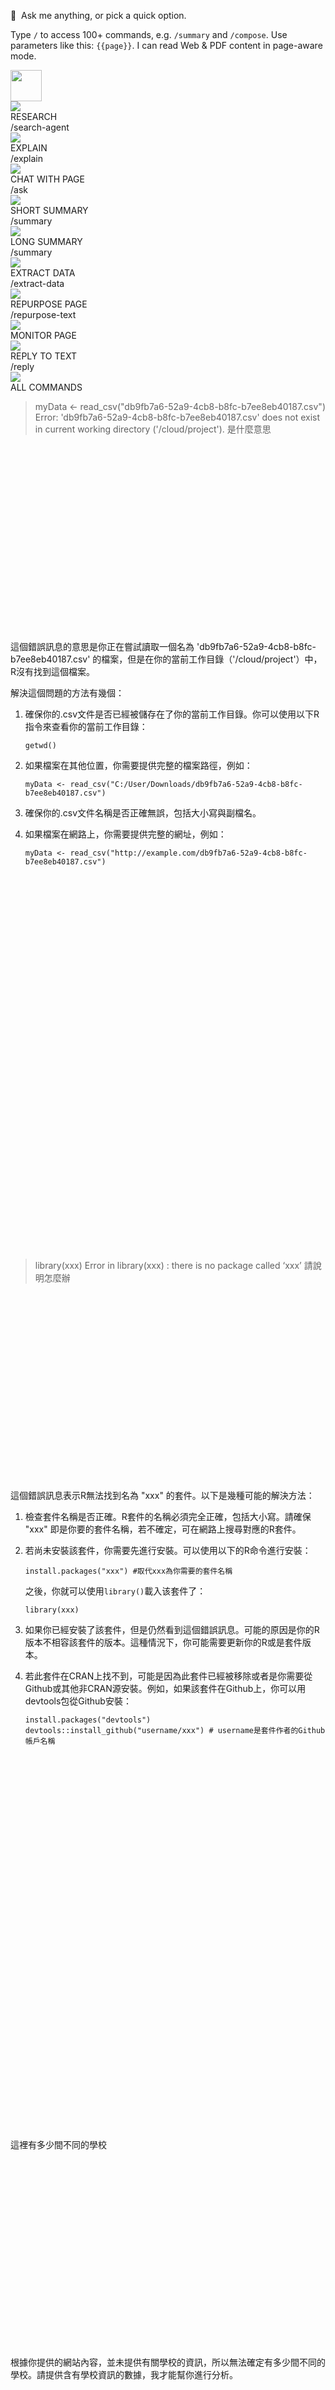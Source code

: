 <div class="DialogScreen__content DialogScreen__content_chat"><div class="DialogChat Scroll"><column class="DialogChat__scroll Scroll__content Scroll__content_bordered Scroll__content_showTopBorder"><div class="DialogChat__list"><div class="DialogMessage DialogMessage_answer"><div class="DialogAnswer DialogAnswer_hasAvatar"><div class="DialogAnswer__body"><div class="DialogAnswer__content DialogAnswer__content_size_normal"><column class="DialogIntro__custom markdown-body"><p>🌙&nbsp;&nbsp;Ask me anything, or pick a quick option.</p><p>Type <code>/</code> to access 100+ commands, e.g. <code>/summary</code> and <code>/compose</code>. Use parameters like this: <code>{{page}}</code>. I can read Web &amp; PDF content in page-aware mode.</p></column><column class="DialogAnswer__avatar" x-center="true" y-center="true"><row class="Image"><img class="Image__image Image__image_loaded" src="/img/misc/avatar.png" style="width: 50px; height: 50px;"></row></column></div><div class="DialogAnswer__tail"></div></div></div><row class="DialogSuggestions" style="max-height: 0px;"><row class="DialogSuggestion"><row class="DialogSuggestion__icon" y-center="true"><row class="Image"><img class="Image__image Image__image_loaded" src="chrome-extension://eanggfilgoajaocelnaflolkadkeghjp/img/commands/general-search-refraction.svg"></row></row><column class="DialogSuggestion__texts" y-center="true"><div class="DialogSuggestion__label">RESEARCH</div><div class="DialogSuggestion__command">/search-agent</div></column></row><row class="DialogSuggestion"><row class="DialogSuggestion__icon" y-center="true"><row class="Image"><img class="Image__image Image__image_loaded" src="chrome-extension://eanggfilgoajaocelnaflolkadkeghjp/img/commands/education-atom-02.svg"></row></row><column class="DialogSuggestion__texts" y-center="true"><div class="DialogSuggestion__label">EXPLAIN</div><div class="DialogSuggestion__command">/explain</div></column></row><row class="DialogSuggestion"><row class="DialogSuggestion__icon" y-center="true"><row class="Image"><img class="Image__image Image__image_loaded" src="chrome-extension://eanggfilgoajaocelnaflolkadkeghjp/img/commands/communication-annotation-dots.svg"></row></row><column class="DialogSuggestion__texts" y-center="true"><div class="DialogSuggestion__label">CHAT WITH PAGE</div><div class="DialogSuggestion__command">/ask</div></column></row><row class="DialogSuggestion"><row class="DialogSuggestion__icon" y-center="true"><row class="Image"><img class="Image__image Image__image_loaded" src="chrome-extension://eanggfilgoajaocelnaflolkadkeghjp/img/commands/files-file-search-04.svg"></row></row><column class="DialogSuggestion__texts" y-center="true"><div class="DialogSuggestion__label">SHORT SUMMARY</div><div class="DialogSuggestion__command">/summary</div></column></row><row class="DialogSuggestion"><row class="DialogSuggestion__icon" y-center="true"><row class="Image"><img class="Image__image Image__image_loaded" src="chrome-extension://eanggfilgoajaocelnaflolkadkeghjp/img/commands/files-file-search-02.svg"></row></row><column class="DialogSuggestion__texts" y-center="true"><div class="DialogSuggestion__label">LONG SUMMARY</div><div class="DialogSuggestion__command">/summary</div></column></row><row class="DialogSuggestion"><row class="DialogSuggestion__icon" y-center="true"><row class="Image"><img class="Image__image Image__image_loaded" src="chrome-extension://eanggfilgoajaocelnaflolkadkeghjp/img/commands/editor-dotpoints-02.svg"></row></row><column class="DialogSuggestion__texts" y-center="true"><div class="DialogSuggestion__label">EXTRACT DATA</div><div class="DialogSuggestion__command">/extract-data</div></column></row><row class="DialogSuggestion"><row class="DialogSuggestion__icon" y-center="true"><row class="Image"><img class="Image__image Image__image_loaded" src="chrome-extension://eanggfilgoajaocelnaflolkadkeghjp/img/commands/editor-roller-brush.svg"></row></row><column class="DialogSuggestion__texts" y-center="true"><div class="DialogSuggestion__label">REPURPOSE PAGE</div><div class="DialogSuggestion__command">/repurpose-text</div></column></row><row class="DialogSuggestion"><row class="DialogSuggestion__icon" y-center="true"><row class="Image"><img class="Image__image Image__image_loaded" src="chrome-extension://eanggfilgoajaocelnaflolkadkeghjp/img/commands/time-clock-refresh.svg"></row></row><column class="DialogSuggestion__texts" y-center="true"><div class="DialogSuggestion__label">MONITOR PAGE</div></column></row><row class="DialogSuggestion"><row class="DialogSuggestion__icon" y-center="true"><row class="Image"><img class="Image__image Image__image_loaded" src="chrome-extension://eanggfilgoajaocelnaflolkadkeghjp/img/commands/arrows-flip-backward.svg"></row></row><column class="DialogSuggestion__texts" y-center="true"><div class="DialogSuggestion__label">REPLY TO TEXT</div><div class="DialogSuggestion__command">/reply</div></column></row><row class="DialogSuggestion"><row class="DialogSuggestion__icon" y-center="true"><row class="Image"><img class="Image__image Image__image_loaded" src="chrome-extension://eanggfilgoajaocelnaflolkadkeghjp/img/commands/general-dots-horizontal.svg"></row></row><column class="DialogSuggestion__texts" y-center="true"><div class="DialogSuggestion__label">ALL COMMANDS</div></column></row></row></div><div class="DialogMessage DialogMessage_question"><row class="DialogQuestion" x-end="true"><row class="DialogQuestion__body"><div class="DialogQuestion__content DialogQuestion__content_size_normal"><div class="Markdown markdown-body"><blockquote>
<p>myData &lt;- read_csv("db9fb7a6-52a9-4cb8-b8fc-b7ee8eb40187.csv")
Error: 'db9fb7a6-52a9-4cb8-b8fc-b7ee8eb40187.csv' does not exist in current working directory ('/cloud/project'). 是什麼意思</p>
</blockquote></div><row class="DialogReactions DialogReactions_question" y-center="true"><row class="DialogReactions__action DialogReactions__action_save Icon Icon_save Icon_clickable" style="width: 11px; height: 14px;"><svg class="Icon__svg"><use href="#Icon-save"></use></svg><div class="Icon__hitbox Icon__hitbox_size_normal"></div></row><row class="DialogReactions__action DialogReactions__action_copy Icon Icon_copy Icon_clickable" style="width: 16px; height: 18px;"><svg class="Icon__svg"><use href="#Icon-copy"></use></svg><div class="Icon__hitbox Icon__hitbox_size_normal"></div></row></row></div><div class="DialogQuestion__tail"></div></row></row></div><div class="DialogMessage DialogMessage_answer"><div class="DialogAnswer DialogAnswer_hasReactions"><div class="DialogAnswer__body"><div class="DialogAnswer__content DialogAnswer__content_size_wide"><div><div><div class="Markdown markdown-body"><p>這個錯誤訊息的意思是你正在嘗試讀取一個名為 'db9fb7a6-52a9-4cb8-b8fc-b7ee8eb40187.csv' 的檔案，但是在你的當前工作目錄（'/cloud/project'）中，R沒有找到這個檔案。</p>
<p>解決這個問題的方法有幾個：</p>
<ol>
<li>
<p>確保你的.csv文件是否已經被儲存在了你的當前工作目錄。你可以使用以下R指令來查看你的當前工作目錄：</p>
<pre><code class="language-R hljs" data-highlighted="yes">getwd<span class="hljs-punctuation">(</span><span class="hljs-punctuation">)</span>
</code></pre>
</li>
<li>
<p>如果檔案在其他位置，你需要提供完整的檔案路徑，例如：</p>
<pre><code class="language-R hljs" data-highlighted="yes">myData <span class="hljs-operator">&lt;-</span> read_csv<span class="hljs-punctuation">(</span><span class="hljs-string">"C:/User/Downloads/db9fb7a6-52a9-4cb8-b8fc-b7ee8eb40187.csv"</span><span class="hljs-punctuation">)</span>
</code></pre>
</li>
<li>
<p>確保你的.csv文件名稱是否正確無誤，包括大小寫與副檔名。</p>
</li>
<li>
<p>如果檔案在網路上，你需要提供完整的網址，例如：</p>
<pre><code class="language-R hljs" data-highlighted="yes">myData <span class="hljs-operator">&lt;-</span> read_csv<span class="hljs-punctuation">(</span><span class="hljs-string">"http://example.com/db9fb7a6-52a9-4cb8-b8fc-b7ee8eb40187.csv"</span><span class="hljs-punctuation">)</span>
</code></pre>
</li>
</ol></div></div></div><row class="DialogReactions DialogReactions_answer" y-center="true"><row class="DialogReactions__action DialogReactions__action_like Icon Icon_like Icon_clickable" style="width: 16px; height: 18px;"><svg class="Icon__svg"><use href="#Icon-like"></use></svg><div class="Icon__hitbox Icon__hitbox_size_normal"></div></row><row class="DialogReactions__action DialogReactions__action_dislike Icon Icon_dislike Icon_clickable" style="width: 16px; height: 18px;"><svg class="Icon__svg"><use href="#Icon-dislike"></use></svg><div class="Icon__hitbox Icon__hitbox_size_normal"></div></row><row class="DialogReactions__action DialogReactions__action_paste Icon Icon_paste Icon_clickable" style="width: 13.244px; height: 15px;"><svg class="Icon__svg"><use href="#Icon-paste"></use></svg><div class="Icon__hitbox Icon__hitbox_size_normal"></div></row><row class="DialogReactions__action DialogReactions__action_copy Icon Icon_copy Icon_clickable" style="width: 16px; height: 18px;"><svg class="Icon__svg"><use href="#Icon-copy"></use></svg><div class="Icon__hitbox Icon__hitbox_size_normal"></div></row></row></div><div class="DialogAnswer__tail"></div></div></div></div><div class="DialogMessage DialogMessage_question"><row class="DialogQuestion" x-end="true"><row class="DialogQuestion__body"><div class="DialogQuestion__content DialogQuestion__content_size_normal"><div class="Markdown markdown-body"><blockquote>
<p>library(xxx)
Error in library(xxx) : there is no package called ‘xxx’ 請說明怎麼辦</p>
</blockquote></div><row class="DialogReactions DialogReactions_question" y-center="true"><row class="DialogReactions__action DialogReactions__action_save Icon Icon_save Icon_clickable" style="width: 11px; height: 14px;"><svg class="Icon__svg"><use href="#Icon-save"></use></svg><div class="Icon__hitbox Icon__hitbox_size_normal"></div></row><row class="DialogReactions__action DialogReactions__action_copy Icon Icon_copy Icon_clickable" style="width: 16px; height: 18px;"><svg class="Icon__svg"><use href="#Icon-copy"></use></svg><div class="Icon__hitbox Icon__hitbox_size_normal"></div></row></row></div><div class="DialogQuestion__tail"></div></row></row></div><div class="DialogMessage DialogMessage_answer"><div class="DialogAnswer DialogAnswer_hasReactions"><div class="DialogAnswer__body"><div class="DialogAnswer__content DialogAnswer__content_size_wide"><div><div><div class="Markdown markdown-body"><p>這個錯誤訊息表示R無法找到名為 "xxx" 的套件。以下是幾種可能的解決方法：</p>
<ol>
<li>
<p>檢查套件名稱是否正確。R套件的名稱必須完全正確，包括大小寫。請確保 "xxx" 即是你要的套件名稱，若不確定，可在網路上搜尋對應的R套件。</p>
</li>
<li>
<p>若尚未安裝該套件，你需要先進行安裝。可以使用以下的R命令進行安裝：</p>
<pre><code class="language-R hljs" data-highlighted="yes">install.packages<span class="hljs-punctuation">(</span><span class="hljs-string">"xxx"</span><span class="hljs-punctuation">)</span> <span class="hljs-comment">#取代xxx為你需要的套件名稱</span>
</code></pre>
<p>之後，你就可以使用<code>library()</code>載入该套件了：</p>
<pre><code class="language-R hljs" data-highlighted="yes">library<span class="hljs-punctuation">(</span>xxx<span class="hljs-punctuation">)</span> 
</code></pre>
</li>
<li>
<p>如果你已經安裝了該套件，但是仍然看到這個錯誤訊息。可能的原因是你的R版本不相容該套件的版本。這種情況下，你可能需要更新你的R或是套件版本。</p>
</li>
<li>
<p>若此套件在CRAN上找不到，可能是因為此套件已經被移除或者是你需要從Github或其他非CRAN源安裝。例如，如果該套件在Github上，你可以用devtools包從Github安裝：</p>
<pre><code class="language-R hljs" data-highlighted="yes">install.packages<span class="hljs-punctuation">(</span><span class="hljs-string">"devtools"</span><span class="hljs-punctuation">)</span>
devtools<span class="hljs-operator">::</span>install_github<span class="hljs-punctuation">(</span><span class="hljs-string">"username/xxx"</span><span class="hljs-punctuation">)</span> <span class="hljs-comment"># username是套件作者的Github帳戶名稱</span>
</code></pre>
</li>
</ol></div></div></div><row class="DialogReactions DialogReactions_answer" y-center="true"><row class="DialogReactions__action DialogReactions__action_like Icon Icon_like Icon_clickable" style="width: 16px; height: 18px;"><svg class="Icon__svg"><use href="#Icon-like"></use></svg><div class="Icon__hitbox Icon__hitbox_size_normal"></div></row><row class="DialogReactions__action DialogReactions__action_dislike Icon Icon_dislike Icon_clickable" style="width: 16px; height: 18px;"><svg class="Icon__svg"><use href="#Icon-dislike"></use></svg><div class="Icon__hitbox Icon__hitbox_size_normal"></div></row><row class="DialogReactions__action DialogReactions__action_paste Icon Icon_paste Icon_clickable" style="width: 13.244px; height: 15px;"><svg class="Icon__svg"><use href="#Icon-paste"></use></svg><div class="Icon__hitbox Icon__hitbox_size_normal"></div></row><row class="DialogReactions__action DialogReactions__action_copy Icon Icon_copy Icon_clickable" style="width: 16px; height: 18px;"><svg class="Icon__svg"><use href="#Icon-copy"></use></svg><div class="Icon__hitbox Icon__hitbox_size_normal"></div></row></row></div><div class="DialogAnswer__tail"></div></div></div></div><div class="DialogMessage DialogMessage_question"><row class="DialogQuestion" x-end="true"><row class="DialogQuestion__body"><div class="DialogQuestion__content DialogQuestion__content_size_normal"><div class="Markdown markdown-body"><p>這裡有多少間不同的學校</p></div><row class="DialogReactions DialogReactions_question" y-center="true"><row class="DialogReactions__action DialogReactions__action_save Icon Icon_save Icon_clickable" style="width: 11px; height: 14px;"><svg class="Icon__svg"><use href="#Icon-save"></use></svg><div class="Icon__hitbox Icon__hitbox_size_normal"></div></row><row class="DialogReactions__action DialogReactions__action_copy Icon Icon_copy Icon_clickable" style="width: 16px; height: 18px;"><svg class="Icon__svg"><use href="#Icon-copy"></use></svg><div class="Icon__hitbox Icon__hitbox_size_normal"></div></row></row></div><div class="DialogQuestion__tail"></div></row></row></div><div class="DialogMessage DialogMessage_answer"><div class="DialogAnswer DialogAnswer_hasReactions"><div class="DialogAnswer__body"><div class="DialogAnswer__content DialogAnswer__content_size_normal"><div><div><div class="Markdown markdown-body"><p>根據你提供的網站內容，並未提供有關學校的資訊，所以無法確定有多少間不同的學校。請提供含有學校資訊的數據，我才能幫你進行分析。</p></div></div></div><row class="DialogReactions DialogReactions_answer" y-center="true"><row class="DialogReactions__action DialogReactions__action_like Icon Icon_like Icon_clickable" style="width: 16px; height: 18px;"><svg class="Icon__svg"><use href="#Icon-like"></use></svg><div class="Icon__hitbox Icon__hitbox_size_normal"></div></row><row class="DialogReactions__action DialogReactions__action_dislike Icon Icon_dislike Icon_clickable" style="width: 16px; height: 18px;"><svg class="Icon__svg"><use href="#Icon-dislike"></use></svg><div class="Icon__hitbox Icon__hitbox_size_normal"></div></row><row class="DialogReactions__action DialogReactions__action_paste Icon Icon_paste Icon_clickable" style="width: 13.244px; height: 15px;"><svg class="Icon__svg"><use href="#Icon-paste"></use></svg><div class="Icon__hitbox Icon__hitbox_size_normal"></div></row><row class="DialogReactions__action DialogReactions__action_copy Icon Icon_copy Icon_clickable" style="width: 16px; height: 18px;"><svg class="Icon__svg"><use href="#Icon-copy"></use></svg><div class="Icon__hitbox Icon__hitbox_size_normal"></div></row></row></div><div class="DialogAnswer__tail"></div></div></div></div><div class="DialogMessage DialogMessage_question"><row class="DialogQuestion" x-end="true"><row class="DialogQuestion__body"><div class="DialogQuestion__content DialogQuestion__content_size_normal"><div class="Markdown markdown-body"><p>我有一個data frame, 裡頭有一個欄位名稱叫"學校名稱"，我要怎麼知道有多少不同學校</p></div><row class="DialogReactions DialogReactions_question" y-center="true"><row class="DialogReactions__action DialogReactions__action_save Icon Icon_save Icon_clickable" style="width: 11px; height: 14px;"><svg class="Icon__svg"><use href="#Icon-save"></use></svg><div class="Icon__hitbox Icon__hitbox_size_normal"></div></row><row class="DialogReactions__action DialogReactions__action_copy Icon Icon_copy Icon_clickable" style="width: 16px; height: 18px;"><svg class="Icon__svg"><use href="#Icon-copy"></use></svg><div class="Icon__hitbox Icon__hitbox_size_normal"></div></row></row></div><div class="DialogQuestion__tail"></div></row></row></div><div class="DialogMessage DialogMessage_answer"><div class="DialogAnswer DialogAnswer_hasReactions"><div class="DialogAnswer__body"><div class="DialogAnswer__content DialogAnswer__content_size_wide"><div><div><div class="Markdown markdown-body"><p>假設你的data frame叫做df，你可以使用函數 <code>unique()</code> 或 <code>n_distinct()</code> 來統計 "學校名稱" 欄位中有多少個獨特的值，也就是有多少間不同的學校。以下是相關的R程式碼：</p>
<p>使用 <code>unique()</code> 函數：</p>
<pre><code class="language-r hljs" data-highlighted="yes">unique_schools <span class="hljs-operator">&lt;-</span> unique<span class="hljs-punctuation">(</span>df<span class="hljs-operator">$</span>學校名稱<span class="hljs-punctuation">)</span>
num_schools <span class="hljs-operator">&lt;-</span> <span class="hljs-built_in">length</span><span class="hljs-punctuation">(</span>unique_schools<span class="hljs-punctuation">)</span>
</code></pre>
<p>或者使用 <code>n_distinct()</code> 函數：</p>
<pre><code class="language-r hljs" data-highlighted="yes">library<span class="hljs-punctuation">(</span>dplyr<span class="hljs-punctuation">)</span>
num_schools <span class="hljs-operator">&lt;-</span> df <span class="hljs-operator">%&gt;%</span> summarise<span class="hljs-punctuation">(</span>n_distinct<span class="hljs-punctuation">(</span>學校名稱<span class="hljs-punctuation">)</span><span class="hljs-punctuation">)</span>
</code></pre>
<p>以上兩種方法都會給出欄位 "學校名稱"中不同學校的數量。</p></div></div></div><row class="DialogReactions DialogReactions_answer" y-center="true"><row class="DialogReactions__action DialogReactions__action_like Icon Icon_like Icon_clickable" style="width: 16px; height: 18px;"><svg class="Icon__svg"><use href="#Icon-like"></use></svg><div class="Icon__hitbox Icon__hitbox_size_normal"></div></row><row class="DialogReactions__action DialogReactions__action_dislike Icon Icon_dislike Icon_clickable" style="width: 16px; height: 18px;"><svg class="Icon__svg"><use href="#Icon-dislike"></use></svg><div class="Icon__hitbox Icon__hitbox_size_normal"></div></row><row class="DialogReactions__action DialogReactions__action_paste Icon Icon_paste Icon_clickable" style="width: 13.244px; height: 15px;"><svg class="Icon__svg"><use href="#Icon-paste"></use></svg><div class="Icon__hitbox Icon__hitbox_size_normal"></div></row><row class="DialogReactions__action DialogReactions__action_copy Icon Icon_copy Icon_clickable" style="width: 16px; height: 18px;"><svg class="Icon__svg"><use href="#Icon-copy"></use></svg><div class="Icon__hitbox Icon__hitbox_size_normal"></div></row></row></div><div class="DialogAnswer__tail"></div></div></div></div><div class="DialogMessage DialogMessage_question"><row class="DialogQuestion" x-end="true"><row class="DialogQuestion__body"><div class="DialogQuestion__content DialogQuestion__content_size_normal"><div class="Markdown markdown-body"><p>我有一個data frame叫school, 裡頭有一個欄位名稱叫"學校名稱"，我要怎麼知道有多少不同學校</p></div><row class="DialogReactions DialogReactions_question" y-center="true"><row class="DialogReactions__action DialogReactions__action_save Icon Icon_save Icon_clickable" style="width: 11px; height: 14px;"><svg class="Icon__svg"><use href="#Icon-save"></use></svg><div class="Icon__hitbox Icon__hitbox_size_normal"></div></row><row class="DialogReactions__action DialogReactions__action_copy Icon Icon_copy Icon_clickable" style="width: 16px; height: 18px;"><svg class="Icon__svg"><use href="#Icon-copy"></use></svg><div class="Icon__hitbox Icon__hitbox_size_normal"></div></row></row></div><div class="DialogQuestion__tail"></div></row></row></div><div class="DialogMessage DialogMessage_answer"><div class="DialogAnswer DialogAnswer_hasReactions"><div class="DialogAnswer__body"><div class="DialogAnswer__content DialogAnswer__content_size_wide"><div><div><div class="Markdown markdown-body"><p>假設你的data frame叫做school，你可以透過R語言中的<code>unique()</code>或者<code>n_distinct()</code>來找出"學校名稱"這個欄位中有多少個不同的值，也就是有多少間不同的學校。以下是相關的R程式碼：</p>
<p>用 <code>unique()</code> 函數：</p>
<pre><code class="language-R hljs" data-highlighted="yes">unique_schools <span class="hljs-operator">&lt;-</span> unique<span class="hljs-punctuation">(</span>school<span class="hljs-operator">$</span>學校名稱<span class="hljs-punctuation">)</span>
num_schools <span class="hljs-operator">&lt;-</span> <span class="hljs-built_in">length</span><span class="hljs-punctuation">(</span>unique_schools<span class="hljs-punctuation">)</span>
</code></pre>
<p>或者用 <code>n_distinct()</code> 函數：</p>
<pre><code class="language-R hljs" data-highlighted="yes">library<span class="hljs-punctuation">(</span>dplyr<span class="hljs-punctuation">)</span>
num_schools <span class="hljs-operator">&lt;-</span> school <span class="hljs-operator">%&gt;%</span> summarise<span class="hljs-punctuation">(</span>n <span class="hljs-operator">=</span> n_distinct<span class="hljs-punctuation">(</span>學校名稱<span class="hljs-punctuation">)</span><span class="hljs-punctuation">)</span> <span class="hljs-operator">%&gt;%</span> pull<span class="hljs-punctuation">(</span>n<span class="hljs-punctuation">)</span>
</code></pre>
<p>這兩種方法都會回傳在"學校名稱"這個欄位中不同學校的數量。</p></div></div></div><row class="DialogReactions DialogReactions_answer" y-center="true"><row class="DialogReactions__action DialogReactions__action_like Icon Icon_like Icon_clickable" style="width: 16px; height: 18px;"><svg class="Icon__svg"><use href="#Icon-like"></use></svg><div class="Icon__hitbox Icon__hitbox_size_normal"></div></row><row class="DialogReactions__action DialogReactions__action_dislike Icon Icon_dislike Icon_clickable" style="width: 16px; height: 18px;"><svg class="Icon__svg"><use href="#Icon-dislike"></use></svg><div class="Icon__hitbox Icon__hitbox_size_normal"></div></row><row class="DialogReactions__action DialogReactions__action_paste Icon Icon_paste Icon_clickable" style="width: 13.244px; height: 15px;"><svg class="Icon__svg"><use href="#Icon-paste"></use></svg><div class="Icon__hitbox Icon__hitbox_size_normal"></div></row><row class="DialogReactions__action DialogReactions__action_copy Icon Icon_copy Icon_clickable" style="width: 16px; height: 18px;"><svg class="Icon__svg"><use href="#Icon-copy"></use></svg><div class="Icon__hitbox Icon__hitbox_size_normal"></div></row></row></div><div class="DialogAnswer__tail"></div></div></div></div><div class="DialogMessage DialogMessage_question"><row class="DialogQuestion" x-end="true"><row class="DialogQuestion__body"><div class="DialogQuestion__content DialogQuestion__content_size_normal"><div class="Markdown markdown-body"><p>我有一個data frame叫school, 裡頭有一個欄位名稱叫"學校名稱"，我要怎麼知道有多少不同學校</p></div><row class="DialogReactions DialogReactions_question" y-center="true"><row class="DialogReactions__action DialogReactions__action_save Icon Icon_save Icon_clickable" style="width: 11px; height: 14px;"><svg class="Icon__svg"><use href="#Icon-save"></use></svg><div class="Icon__hitbox Icon__hitbox_size_normal"></div></row><row class="DialogReactions__action DialogReactions__action_copy Icon Icon_copy Icon_clickable" style="width: 16px; height: 18px;"><svg class="Icon__svg"><use href="#Icon-copy"></use></svg><div class="Icon__hitbox Icon__hitbox_size_normal"></div></row></row></div><div class="DialogQuestion__tail"></div></row></row></div><div class="DialogMessage DialogMessage_answer"><div class="DialogAnswer DialogAnswer_hasReactions"><div class="DialogAnswer__body"><div class="DialogAnswer__content DialogAnswer__content_size_wide"><div><div><div class="Markdown markdown-body"><p>要知道在名為"學校名稱"的欄位中有多少不同的學校，你可以使用以下的程式碼：</p>
<pre><code class="language-R hljs" data-highlighted="yes"><span class="hljs-comment"># 假設你的資料框 (data frame) 名為 school</span>
<span class="hljs-comment"># 使用 unique() 函數來找出不同的學校名稱，並使用 length() 函數計算不同學校的數量</span>
不同學校數量 <span class="hljs-operator">&lt;-</span> <span class="hljs-built_in">length</span><span class="hljs-punctuation">(</span>unique<span class="hljs-punctuation">(</span>school<span class="hljs-operator">$</span>學校名稱<span class="hljs-punctuation">)</span><span class="hljs-punctuation">)</span>

<span class="hljs-comment"># 印出結果</span>
print<span class="hljs-punctuation">(</span>不同學校數量<span class="hljs-punctuation">)</span>
</code></pre>
<p>這段程式碼會計算在 "學校名稱" 欄位中有多少不同的學校，然後將結果印出來。你可以將這段程式碼放入你的 RStudio 專案中來執行。</p></div></div></div><row class="DialogReactions DialogReactions_answer" y-center="true"><row class="DialogReactions__action DialogReactions__action_like Icon Icon_like Icon_clickable" style="width: 16px; height: 18px;"><svg class="Icon__svg"><use href="#Icon-like"></use></svg><div class="Icon__hitbox Icon__hitbox_size_normal"></div></row><row class="DialogReactions__action DialogReactions__action_dislike Icon Icon_dislike Icon_clickable" style="width: 16px; height: 18px;"><svg class="Icon__svg"><use href="#Icon-dislike"></use></svg><div class="Icon__hitbox Icon__hitbox_size_normal"></div></row><row class="DialogReactions__action DialogReactions__action_paste Icon Icon_paste Icon_clickable" style="width: 13.244px; height: 15px;"><svg class="Icon__svg"><use href="#Icon-paste"></use></svg><div class="Icon__hitbox Icon__hitbox_size_normal"></div></row><row class="DialogReactions__action DialogReactions__action_copy Icon Icon_copy Icon_clickable" style="width: 16px; height: 18px;"><svg class="Icon__svg"><use href="#Icon-copy"></use></svg><div class="Icon__hitbox Icon__hitbox_size_normal"></div></row></row></div><div class="DialogAnswer__tail"></div></div></div></div><div class="DialogMessage DialogMessage_question"><row class="DialogQuestion" x-end="true"><row class="DialogQuestion__body"><div class="DialogQuestion__content DialogQuestion__content_size_normal"><div class="Markdown markdown-body"><p>school$學校名稱 是什麼意思</p></div><row class="DialogReactions DialogReactions_question" y-center="true"><row class="DialogReactions__action DialogReactions__action_save Icon Icon_save Icon_clickable" style="width: 11px; height: 14px;"><svg class="Icon__svg"><use href="#Icon-save"></use></svg><div class="Icon__hitbox Icon__hitbox_size_normal"></div></row><row class="DialogReactions__action DialogReactions__action_copy Icon Icon_copy Icon_clickable" style="width: 16px; height: 18px;"><svg class="Icon__svg"><use href="#Icon-copy"></use></svg><div class="Icon__hitbox Icon__hitbox_size_normal"></div></row></row></div><div class="DialogQuestion__tail"></div></row></row></div><div class="DialogMessage DialogMessage_answer"><div class="DialogAnswer DialogAnswer_hasReactions"><div class="DialogAnswer__body"><div class="DialogAnswer__content DialogAnswer__content_size_normal"><div><div><div class="Markdown markdown-body"><p>在這個內容中，<code>school$學校名稱</code> 可能是指一個資料框 (data frame) 中的一個欄位，該欄位的名稱為"學校名稱"。</p>
<p>這個表達方式通常用於 R 語言中，其中 <code>school</code> 是一個資料框的名稱，而 <code>$學校名稱</code> 是資料框中的一個欄位。在這個上下文中，<code>school$學校名稱</code> 表示資料框 <code>school</code> 中的"學校名稱"欄位。</p>
<p>這樣的表示方式在 R 中用來取得資料框中特定欄位的數據。如果你想要了解 <code>school$學校名稱</code> 意味著什麼，你可能需要查看程式碼中對 <code>school</code> 資料框的定義和使用上下文。</p></div></div></div><row class="DialogReactions DialogReactions_answer" y-center="true"><row class="DialogReactions__action DialogReactions__action_like Icon Icon_like Icon_clickable" style="width: 16px; height: 18px;"><svg class="Icon__svg"><use href="#Icon-like"></use></svg><div class="Icon__hitbox Icon__hitbox_size_normal"></div></row><row class="DialogReactions__action DialogReactions__action_dislike Icon Icon_dislike Icon_clickable" style="width: 16px; height: 18px;"><svg class="Icon__svg"><use href="#Icon-dislike"></use></svg><div class="Icon__hitbox Icon__hitbox_size_normal"></div></row><row class="DialogReactions__action DialogReactions__action_paste Icon Icon_paste Icon_clickable" style="width: 13.244px; height: 15px;"><svg class="Icon__svg"><use href="#Icon-paste"></use></svg><div class="Icon__hitbox Icon__hitbox_size_normal"></div></row><row class="DialogReactions__action DialogReactions__action_copy Icon Icon_copy Icon_clickable" style="width: 16px; height: 18px;"><svg class="Icon__svg"><use href="#Icon-copy"></use></svg><div class="Icon__hitbox Icon__hitbox_size_normal"></div></row></row></div><div class="DialogAnswer__tail"></div></div></div></div><div class="DialogMessage DialogMessage_question"><row class="DialogQuestion" x-end="true"><row class="DialogQuestion__body"><div class="DialogQuestion__content DialogQuestion__content_size_normal"><div class="Markdown markdown-body"><p>school data frame裡有下面三個欄位： 學年度, 學校名稱 及 圖書金額。我想知道每個學校在每個學年度的圖書金額總數</p></div><row class="DialogReactions DialogReactions_question" y-center="true"><row class="DialogReactions__action DialogReactions__action_save Icon Icon_save Icon_clickable" style="width: 11px; height: 14px;"><svg class="Icon__svg"><use href="#Icon-save"></use></svg><div class="Icon__hitbox Icon__hitbox_size_normal"></div></row><row class="DialogReactions__action DialogReactions__action_copy Icon Icon_copy Icon_clickable" style="width: 16px; height: 18px;"><svg class="Icon__svg"><use href="#Icon-copy"></use></svg><div class="Icon__hitbox Icon__hitbox_size_normal"></div></row></row></div><div class="DialogQuestion__tail"></div></row></row></div><div class="DialogMessage DialogMessage_answer"><div class="DialogAnswer DialogAnswer_hasReactions"><div class="DialogAnswer__body"><div class="DialogAnswer__content DialogAnswer__content_size_wide"><div><div><div class="Markdown markdown-body"><p>要計算每個學校在每個學年度的圖書金額總數，你可以使用 <code>dplyr</code> 套件提供的 <code>group_by()</code> 和 <code>summarize()</code> 函數。請確保你已經安裝了 <code>dplyr</code> 套件。</p>
<p>以下是計算方法的程式碼示例：</p>
<pre><code class="language-R hljs" data-highlighted="yes"><span class="hljs-comment"># 載入 dplyr 套件</span>
library<span class="hljs-punctuation">(</span>dplyr<span class="hljs-punctuation">)</span>

<span class="hljs-comment"># 假設你的資料框 (data frame) 名為 school，且包含三個欄位：學年度、學校名稱和圖書金額</span>

<span class="hljs-comment"># 使用 group_by() 函數將資料按照學年度和學校名稱進行分組</span>
<span class="hljs-comment"># 然後使用 summarize() 函數計算每個組的圖書金額總數</span>
結果 <span class="hljs-operator">&lt;-</span> school <span class="hljs-operator">%&gt;%</span>
  group_by<span class="hljs-punctuation">(</span>學年度<span class="hljs-punctuation">,</span> 學校名稱<span class="hljs-punctuation">)</span> <span class="hljs-operator">%&gt;%</span>
  summarize<span class="hljs-punctuation">(</span>總圖書金額 <span class="hljs-operator">=</span> <span class="hljs-built_in">sum</span><span class="hljs-punctuation">(</span>圖書金額<span class="hljs-punctuation">)</span><span class="hljs-punctuation">)</span>

<span class="hljs-comment"># 印出結果</span>
print<span class="hljs-punctuation">(</span>結果<span class="hljs-punctuation">)</span>
</code></pre>
<p>這段程式碼會將資料按照學年度和學校名稱進行分組，然後計算每個組的圖書金額總數，最後將結果印出來。你可以將這段程式碼放入你的 RStudio 專案中來執行。</p></div></div></div><row class="DialogReactions DialogReactions_answer" y-center="true"><row class="DialogReactions__action DialogReactions__action_like Icon Icon_like Icon_clickable" style="width: 16px; height: 18px;"><svg class="Icon__svg"><use href="#Icon-like"></use></svg><div class="Icon__hitbox Icon__hitbox_size_normal"></div></row><row class="DialogReactions__action DialogReactions__action_dislike Icon Icon_dislike Icon_clickable" style="width: 16px; height: 18px;"><svg class="Icon__svg"><use href="#Icon-dislike"></use></svg><div class="Icon__hitbox Icon__hitbox_size_normal"></div></row><row class="DialogReactions__action DialogReactions__action_paste Icon Icon_paste Icon_clickable" style="width: 13.244px; height: 15px;"><svg class="Icon__svg"><use href="#Icon-paste"></use></svg><div class="Icon__hitbox Icon__hitbox_size_normal"></div></row><row class="DialogReactions__action DialogReactions__action_copy Icon Icon_copy Icon_clickable" style="width: 16px; height: 18px;"><svg class="Icon__svg"><use href="#Icon-copy"></use></svg><div class="Icon__hitbox Icon__hitbox_size_normal"></div></row></row></div><div class="DialogAnswer__tail"></div></div></div></div><div class="DialogMessage DialogMessage_question"><row class="DialogQuestion" x-end="true"><row class="DialogQuestion__body"><div class="DialogQuestion__content DialogQuestion__content_size_normal"><div class="Markdown markdown-body"><blockquote>
<p>library(dplyr)
Error in library(dplyr) : there is no package called ‘dplyr’</p>
</blockquote></div><row class="DialogReactions DialogReactions_question" y-center="true"><row class="DialogReactions__action DialogReactions__action_save Icon Icon_save Icon_clickable" style="width: 11px; height: 14px;"><svg class="Icon__svg"><use href="#Icon-save"></use></svg><div class="Icon__hitbox Icon__hitbox_size_normal"></div></row><row class="DialogReactions__action DialogReactions__action_copy Icon Icon_copy Icon_clickable" style="width: 16px; height: 18px;"><svg class="Icon__svg"><use href="#Icon-copy"></use></svg><div class="Icon__hitbox Icon__hitbox_size_normal"></div></row></row></div><div class="DialogQuestion__tail"></div></row></row></div><div class="DialogMessage DialogMessage_answer"><div class="DialogAnswer DialogAnswer_hasReactions"><div class="DialogAnswer__body"><div class="DialogAnswer__content DialogAnswer__content_size_wide"><div><div><div class="Markdown markdown-body"><p>看起來你遇到了一個錯誤，它指出找不到名為 'dplyr' 的套件。這可能是因為你尚未安裝 'dplyr' 套件。</p>
<p>要解決這個問題，你可以執行以下程式碼來安裝 'dplyr' 套件：</p>
<pre><code class="language-R hljs" data-highlighted="yes">install.packages<span class="hljs-punctuation">(</span><span class="hljs-string">"dplyr"</span><span class="hljs-punctuation">)</span>
</code></pre>
<p>安裝完成後，你可以再次嘗試載入 'dplyr' 套件並執行你的程式碼：</p>
<pre><code class="language-R hljs" data-highlighted="yes">library<span class="hljs-punctuation">(</span>dplyr<span class="hljs-punctuation">)</span>
</code></pre>
<p>這樣應該可以解決你遇到的問題，並讓你能夠使用 'dplyr' 套件進行資料處理。</p></div></div></div><row class="DialogReactions DialogReactions_answer" y-center="true"><row class="DialogReactions__action DialogReactions__action_like Icon Icon_like Icon_clickable" style="width: 16px; height: 18px;"><svg class="Icon__svg"><use href="#Icon-like"></use></svg><div class="Icon__hitbox Icon__hitbox_size_normal"></div></row><row class="DialogReactions__action DialogReactions__action_dislike Icon Icon_dislike Icon_clickable" style="width: 16px; height: 18px;"><svg class="Icon__svg"><use href="#Icon-dislike"></use></svg><div class="Icon__hitbox Icon__hitbox_size_normal"></div></row><row class="DialogReactions__action DialogReactions__action_paste Icon Icon_paste Icon_clickable" style="width: 13.244px; height: 15px;"><svg class="Icon__svg"><use href="#Icon-paste"></use></svg><div class="Icon__hitbox Icon__hitbox_size_normal"></div></row><row class="DialogReactions__action DialogReactions__action_copy Icon Icon_copy Icon_clickable" style="width: 16px; height: 18px;"><svg class="Icon__svg"><use href="#Icon-copy"></use></svg><div class="Icon__hitbox Icon__hitbox_size_normal"></div></row></row></div><div class="DialogAnswer__tail"></div></div></div></div></div></column></div></div>